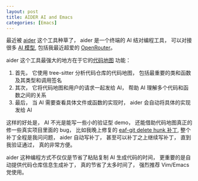 ```yaml
---
layout: post
title: AIDER AI and Emacs
categories: [Emacs]
---
```


最近被 [aider](https://aider.chat/) 这个工具种草了， aider 是一个终端的 AI 结对编程工具， 可以对接很多 [AI 模型](https://aider.chat/docs/llms.html), 包括我最近超爱的 [OpenRouter](https://openrouter.ai/)。

aider 这个工具最强大的地方在于它的[代码地图](https://aider.chat/2023/10/22/repomap.html) 功能：
1. 首先， 它使用 tree-sitter 分析代码仓库的代码地图， 包括最重要的类和函数及其类型和调用签名
2. 其次， 它将代码地图和用户的请求一起发给 AI， 帮助 AI 理解多个代码和函数之间的关系
3. 最后， 当 AI 需要查看具体文件或函数的实现时， aider 会自动将具体的实现发给 AI

这样的好处是， AI 不光是能写一些小的验证型 demo， 还能借助代码地图真正的修一些真实项目里面的 bug， 比如我晚上修复的 [eaf-git delete hunk 补丁](https://github.com/emacs-eaf/eaf-git/commit/c9634a7f8d71af11b842f4ff0c048c1e25f0573d), 整个补丁全程是我问问题， aider 自动写补丁， 甚至可以补丁之上继续写补丁， 直到我验证通过， 真的非常方便。

aider 这种编程方式不仅仅是节省了粘贴复制 AI 生成代码的时间， 更重要的是自动提供代码仓库信息生成补丁， 真的节省了太多时间了， 强烈推荐 Vim/Emacs 党使用。